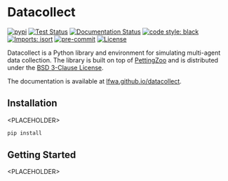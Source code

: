 # Datacollect
[![pypi](https://img.shields.io/pypi/v/datacollect?label=pypi)](<LINK TO PYPI>)
[![Test Status](https://github.com/lfwa/datacollect/actions/workflows/test.yml/badge.svg)](https://github.com/lfwa/datacollect/actions/workflows/test.yml)
[![Documentation Status](https://github.com/lfwa/datacollect/actions/workflows/documentation.yml/badge.svg)](https://lfwa.github.io/datacollect/)
[![code style: black](https://img.shields.io/badge/code%20style-black-000000.svg)](https://github.com/psf/black)
[![Imports: isort](https://img.shields.io/badge/%20imports-isort-%231674b1?style=flat&labelColor=ef8336)](https://pycqa.github.io/isort/)
[![pre-commit](https://img.shields.io/badge/pre--commit-enabled-brightgreen?logo=pre-commit)](https://github.com/pre-commit/pre-commit)
[![License](https://img.shields.io/github/license/lfwa/datacollect)](https://github.com/lfwa/datacollect/blob/main/LICENSE)

Datacollect is a Python library and environment for simulating multi-agent data collection. The library is built on top of [PettingZoo](https://github.com/Farama-Foundation/PettingZoo) and is distributed under the [BSD 3-Clause License](LICENSE).

The documentation is available at [lfwa.github.io/datacollect](https://lfwa.github.io/datacollect/).

## Installation
\<PLACEHOLDER>

```bash
pip install
```
## Getting Started
\<PLACEHOLDER>
